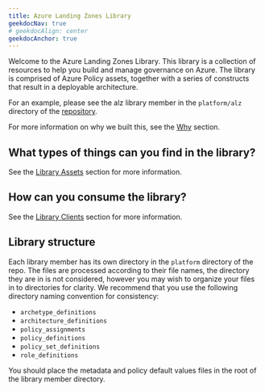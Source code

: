 ```yaml
---
title: Azure Landing Zones Library
geekdocNav: true
# geekdocAlign: center
geekdocAnchor: true
---
```


Welcome to the Azure Landing Zones Library. This library is a collection of resources to help you build and manage governance on Azure. The library is comprised of Azure Policy assets, together with a series of constructs that result in a deployable architecture.

For an example, please see the alz library member in the `platform/alz` directory of the [repository](https://github.com/Azure/Azure-Landing-Zones-Library/tree/main/platform/alz).

For more information on why we built this, see the [Why](/Azure-Landing-Zones-Library/why) section.

## What types of things can you find in the library?

See the [Library Assets](/Azure-Landing-Zones-Library/assets) section for more information.

## How can you consume the library?

See the [Library Clients](/Azure-Landing-Zones-Library/clients) section for more information.

## Library structure

Each library member has its own directory in the `platform` directory of the repo.
The files are processed according to their file names, the directory they are in is not considered, however you may wish to organize your files in to directories for clarity.
We recommend that you use the following directory naming convention for consistency:

- `archetype_definitions`
- `architecture_definitions`
- `policy_assignments`
- `policy_definitions`
- `policy_set_definitions`
- `role_definitions`

You should place the metadata and policy default values files in the root of the library member directory.
